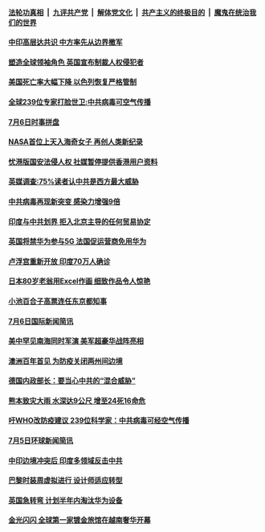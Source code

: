 ####  [法轮功真相](../../../../basic/blob/master/README.md?t=07071331) &nbsp;|&nbsp; [九评共产党](../../../../9ping.md/blob/master/README.md?t=07071331) &nbsp;|&nbsp; [解体党文化](../../../../jtdwh.md/blob/master/README.md?t=07071331)  &nbsp;|&nbsp; [共产主义的终极目的](../../../../gczydzjmd.md/blob/master/README.md?t=07071331) &nbsp;|&nbsp; [魔鬼在统治我们的世界](../../../../mgztzwmdsj.md/blob/master/README.md?t=07071331) 

#### [中印高层达共识 中方率先从边界撤军](../pages/prog202/a102887377.md?t=07071331) 


#### [塑造全球领袖角色 英国宣布制裁人权侵犯者](../pages/prog202/a102887469.md?t=07071331) 

#### [美国死亡率大幅下降 以色列恢复严格管制](../pages/prog202/a102887462.md?t=07071331) 

#### [全球239位专家打脸世卫:中共病毒可空气传播](../pages/prog202/a102887408.md?t=07071331) 

#### [7月6日时事拼盘](../pages/prog202/a102887423.md?t=07071331) 

#### [NASA首位上天入海奇女子 再创人类新纪录](../pages/prog202/a102887394.md?t=07071331) 

#### [忧港版国安法侵人权 社媒暂停提供香港用户资料](../pages/prog202/a102887379.md?t=07071331) 

#### [英媒调查:75%读者认中共是西方最大威胁](../pages/prog202/a102887364.md?t=07071331) 

#### [中共病毒再现新突变 感染力增强9倍](../pages/prog202/a102887352.md?t=07071331) 

#### [印度与中共划界 拒入北京主导的任何贸易协定](../pages/prog202/a102887325.md?t=07071331) 


#### [英国将禁华为参与5G 法国促运营商免用华为](../pages/prog202/a102887264.md?t=07071331) 

#### [卢浮宫重新开放 印度70万人确诊](../pages/prog202/a102887261.md?t=07071331) 


#### [日本80岁老翁用Excel作画 细致作品令人惊艳](../pages/prog202/a102887057.md?t=07071331) 

#### [小池百合子高票连任东京都知事](../pages/prog202/a102887126.md?t=07071331) 

#### [7月6日国际新闻简讯](../pages/prog202/a102887058.md?t=07071331) 

#### [美中罕见南海同时军演 美军超豪华战阵亮相](../pages/prog202/a102887038.md?t=07071331) 

#### [澳洲百年首见 为防疫关闭两州间边境](../pages/prog202/a102887028.md?t=07071331) 

#### [德国内政部长：要当心中共的“混合威胁”](../pages/prog202/a102886961.md?t=07071331) 

#### [熊本致灾大雨 水深达9公尺 增至24死16命危](../pages/prog202/a102886899.md?t=07071331) 


#### [吁WHO改防疫建议 239位科学家：中共病毒可经空气传播](../pages/prog202/a102886857.md?t=07071331) 

#### [7月5日环球新闻简讯](../pages/prog202/a102886733.md?t=07071331) 

#### [中印边境冲突后 印度多领域反击中共](../pages/prog202/a102886764.md?t=07071331) 

#### [巴黎时装周虚拟进行 设计师适应转型](../pages/prog202/a102886691.md?t=07071331) 

#### [英国急转弯 计划半年内淘汰华为设备](../pages/prog202/a102886668.md?t=07071331) 


#### [金光闪闪 全球第一家镀金旅馆在越南奢华开幕](../pages/prog202/a102886532.md?t=07071331) 

